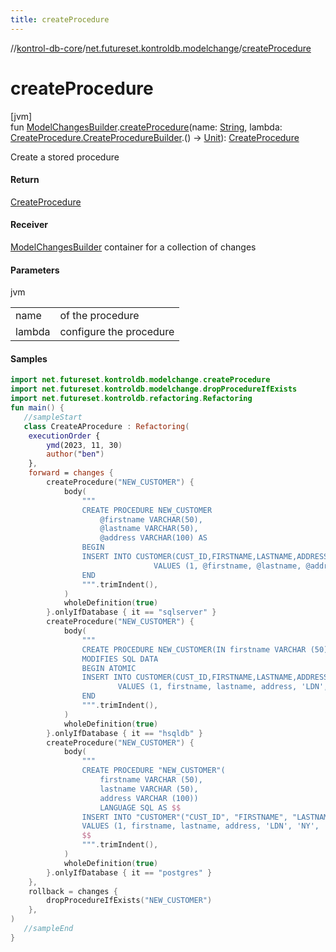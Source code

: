 ```yaml
---
title: createProcedure
---
```

//[kontrol-db-core](../../index.html)/[net.futureset.kontroldb.modelchange](index.html)/[createProcedure](create-procedure.html)



# createProcedure



[jvm]\
fun [ModelChangesBuilder](../net.futureset.kontroldb.dsl/-model-changes-builder/index.html).[createProcedure](create-procedure.html)(name: [String](https://kotlinlang.org/api/latest/jvm/stdlib/kotlin/-string/index.html), lambda: [CreateProcedure.CreateProcedureBuilder](-create-procedure/-create-procedure-builder/index.html).() -&gt; [Unit](https://kotlinlang.org/api/latest/jvm/stdlib/kotlin/-unit/index.html)): [CreateProcedure](-create-procedure/index.html)



Create a stored procedure



#### Return



[CreateProcedure](-create-procedure/index.html)



#### Receiver



[ModelChangesBuilder](../net.futureset.kontroldb.dsl/-model-changes-builder/index.html) container for a collection of changes



#### Parameters


jvm

| | |
|---|---|
| name | of the procedure |
| lambda | configure the procedure |



#### Samples

```kotlin
import net.futureset.kontroldb.modelchange.createProcedure
import net.futureset.kontroldb.modelchange.dropProcedureIfExists
import net.futureset.kontroldb.refactoring.Refactoring
fun main() { 
   //sampleStart 
   class CreateAProcedure : Refactoring(
    executionOrder {
        ymd(2023, 11, 30)
        author("ben")
    },
    forward = changes {
        createProcedure("NEW_CUSTOMER") {
            body(
                """
                CREATE PROCEDURE NEW_CUSTOMER
                    @firstname VARCHAR(50),
                    @lastname VARCHAR(50),
                    @address VARCHAR(100) AS
                BEGIN
                INSERT INTO CUSTOMER(CUST_ID,FIRSTNAME,LASTNAME,ADDRESS,CITY,STATE,ZIP)
                                VALUES (1, @firstname, @lastname, @address, 'LDN', 'NY', '123');
                END
                """.trimIndent(),
            )
            wholeDefinition(true)
        }.onlyIfDatabase { it == "sqlserver" }
        createProcedure("NEW_CUSTOMER") {
            body(
                """
                CREATE PROCEDURE NEW_CUSTOMER(IN firstname VARCHAR (50), IN lastname VARCHAR (50), IN address VARCHAR (100))
                MODIFIES SQL DATA
                BEGIN ATOMIC
                INSERT INTO CUSTOMER(CUST_ID,FIRSTNAME,LASTNAME,ADDRESS,CITY,STATE,ZIP)
                        VALUES (1, firstname, lastname, address, 'LDN', 'NY', '123');
                END
                """.trimIndent(),
            )
            wholeDefinition(true)
        }.onlyIfDatabase { it == "hsqldb" }
        createProcedure("NEW_CUSTOMER") {
            body(
                """
                CREATE PROCEDURE "NEW_CUSTOMER"(
                    firstname VARCHAR (50),
                    lastname VARCHAR (50),
                    address VARCHAR (100))
                    LANGUAGE SQL AS $$
                INSERT INTO "CUSTOMER"("CUST_ID", "FIRSTNAME", "LASTNAME", "ADDRESS", "CITY", "STATE", "ZIP")
                VALUES (1, firstname, lastname, address, 'LDN', 'NY', '123');
                $$
                """.trimIndent(),
            )
            wholeDefinition(true)
        }.onlyIfDatabase { it == "postgres" }
    },
    rollback = changes {
        dropProcedureIfExists("NEW_CUSTOMER")
    },
) 
   //sampleEnd
}
```



